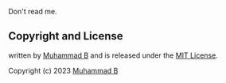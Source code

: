 Don't read me.
 

## Copyright and License

written by [Muhammad B](mailto:muhammad.begawala@gmail.com) and is released under the 
[MIT License](LICENSE.md).

Copyright (c) 2023 [Muhammad B](mailto:muhammad.begawala@gmail.com)
